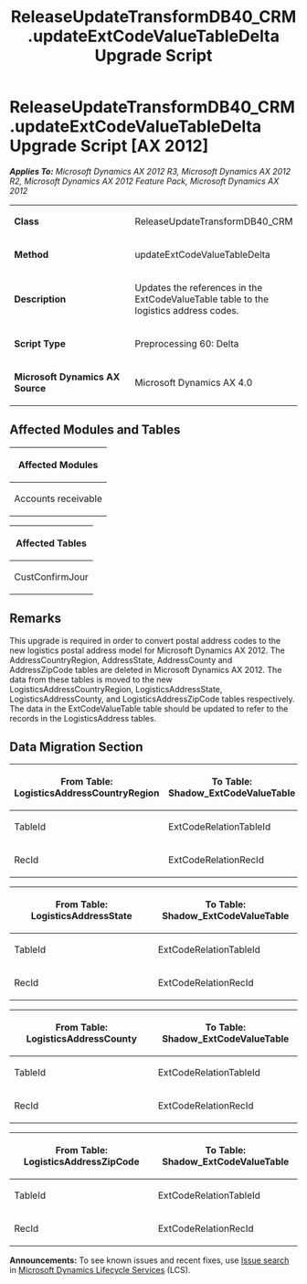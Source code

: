 ﻿---
title: ReleaseUpdateTransformDB40_CRM.updateExtCodeValueTableDelta Upgrade Script
TOCTitle: ReleaseUpdateTransformDB40_CRM.updateExtCodeValueTableDelta Upgrade Script
ms:assetid: 60c39077-cc01-9ec8-c806-257f7799bf53
ms:mtpsurl: https://msdn.microsoft.com/en-us/library/JJ719082(v=AX.60)
ms:contentKeyID: 49708622
ms.date: 05/18/2015
mtps_version: v=AX.60
---

# ReleaseUpdateTransformDB40\_CRM.updateExtCodeValueTableDelta Upgrade Script [AX 2012]


_**Applies To:** Microsoft Dynamics AX 2012 R3, Microsoft Dynamics AX 2012 R2, Microsoft Dynamics AX 2012 Feature Pack, Microsoft Dynamics AX 2012_

<table>
<colgroup>
<col style="width: 50%" />
<col style="width: 50%" />
</colgroup>
<tbody>
<tr class="odd">
<td><p><strong>Class</strong></p></td>
<td><p>ReleaseUpdateTransformDB40_CRM</p></td>
</tr>
<tr class="even">
<td><p><strong>Method</strong></p></td>
<td><p>updateExtCodeValueTableDelta</p></td>
</tr>
<tr class="odd">
<td><p><strong>Description</strong></p></td>
<td><p>Updates the references in the ExtCodeValueTable table to the logistics address codes.</p></td>
</tr>
<tr class="even">
<td><p><strong>Script Type</strong></p></td>
<td><p>Preprocessing 60: Delta</p></td>
</tr>
<tr class="odd">
<td><p><strong>Microsoft Dynamics AX Source</strong></p></td>
<td><p>Microsoft Dynamics AX 4.0</p></td>
</tr>
</tbody>
</table>


## Affected Modules and Tables

<table>
<colgroup>
<col style="width: 100%" />
</colgroup>
<thead>
<tr class="header">
<th><p>Affected Modules</p></th>
</tr>
</thead>
<tbody>
<tr class="odd">
<td><p>Accounts receivable</p></td>
</tr>
</tbody>
</table>


<table>
<colgroup>
<col style="width: 100%" />
</colgroup>
<thead>
<tr class="header">
<th><p>Affected Tables</p></th>
</tr>
</thead>
<tbody>
<tr class="odd">
<td><p>CustConfirmJour</p></td>
</tr>
</tbody>
</table>


## Remarks

This upgrade is required in order to convert postal address codes to the new logistics postal address model for Microsoft Dynamics AX 2012. The AddressCountryRegion, AddressState, AddressCounty and AddressZipCode tables are deleted in Microsoft Dynamics AX 2012. The data from these tables is moved to the new LogisticsAddressCountryRegion, LogisticsAddressState, LogisticsAddressCounty, and LogisticsAddressZipCode tables respectively. The data in the ExtCodeValueTable table should be updated to refer to the records in the LogisticsAddress tables.

## Data Migration Section

<table>
<colgroup>
<col style="width: 50%" />
<col style="width: 50%" />
</colgroup>
<thead>
<tr class="header">
<th><p>From Table: LogisticsAddressCountryRegion</p></th>
<th><p>To Table: Shadow_ExtCodeValueTable</p></th>
</tr>
</thead>
<tbody>
<tr class="odd">
<td><p>TableId</p></td>
<td><p>ExtCodeRelationTableId</p></td>
</tr>
<tr class="even">
<td><p>RecId</p></td>
<td><p>ExtCodeRelationRecId</p></td>
</tr>
</tbody>
</table>


<table>
<colgroup>
<col style="width: 50%" />
<col style="width: 50%" />
</colgroup>
<thead>
<tr class="header">
<th><p>From Table: LogisticsAddressState</p></th>
<th><p>To Table: Shadow_ExtCodeValueTable</p></th>
</tr>
</thead>
<tbody>
<tr class="odd">
<td><p>TableId</p></td>
<td><p>ExtCodeRelationTableId</p></td>
</tr>
<tr class="even">
<td><p>RecId</p></td>
<td><p>ExtCodeRelationRecId</p></td>
</tr>
</tbody>
</table>


<table>
<colgroup>
<col style="width: 50%" />
<col style="width: 50%" />
</colgroup>
<thead>
<tr class="header">
<th><p>From Table: LogisticsAddressCounty</p></th>
<th><p>To Table: Shadow_ExtCodeValueTable</p></th>
</tr>
</thead>
<tbody>
<tr class="odd">
<td><p>TableId</p></td>
<td><p>ExtCodeRelationTableId</p></td>
</tr>
<tr class="even">
<td><p>RecId</p></td>
<td><p>ExtCodeRelationRecId</p></td>
</tr>
</tbody>
</table>


<table>
<colgroup>
<col style="width: 50%" />
<col style="width: 50%" />
</colgroup>
<thead>
<tr class="header">
<th><p>From Table: LogisticsAddressZipCode</p></th>
<th><p>To Table: Shadow_ExtCodeValueTable</p></th>
</tr>
</thead>
<tbody>
<tr class="odd">
<td><p>TableId</p></td>
<td><p>ExtCodeRelationTableId</p></td>
</tr>
<tr class="even">
<td><p>RecId</p></td>
<td><p>ExtCodeRelationRecId</p></td>
</tr>
</tbody>
</table>

  
**Announcements:** To see known issues and recent fixes, use [Issue search](http://go.microsoft.com/fwlink/?linkid=389258) in [Microsoft Dynamics Lifecycle Services](http://go.microsoft.com/fwlink/?linkid=306505) (LCS).

